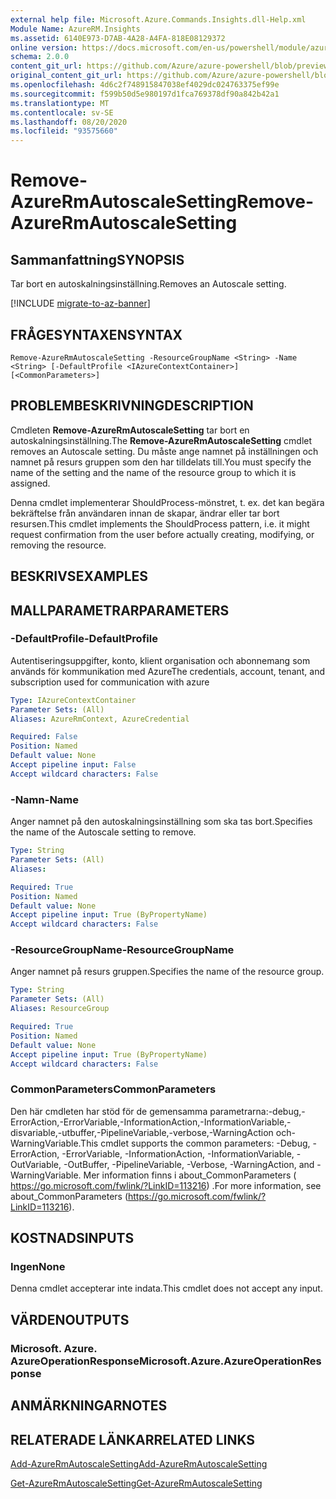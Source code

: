 ```yaml
---
external help file: Microsoft.Azure.Commands.Insights.dll-Help.xml
Module Name: AzureRM.Insights
ms.assetid: 6140E973-D7AB-4A28-A4FA-818E08129372
online version: https://docs.microsoft.com/en-us/powershell/module/azurerm.insights/remove-azurermautoscalesetting
schema: 2.0.0
content_git_url: https://github.com/Azure/azure-powershell/blob/preview/src/ResourceManager/Insights/Commands.Insights/help/Remove-AzureRmAutoscaleSetting.md
original_content_git_url: https://github.com/Azure/azure-powershell/blob/preview/src/ResourceManager/Insights/Commands.Insights/help/Remove-AzureRmAutoscaleSetting.md
ms.openlocfilehash: 4d6c2f748915847038ef4029dc024763375ef99e
ms.sourcegitcommit: f599b50d5e980197d1fca769378df90a842b42a1
ms.translationtype: MT
ms.contentlocale: sv-SE
ms.lasthandoff: 08/20/2020
ms.locfileid: "93575660"
---
```

# <span data-ttu-id="b89aa-101">Remove-AzureRmAutoscaleSetting</span><span class="sxs-lookup"><span data-stu-id="b89aa-101">Remove-AzureRmAutoscaleSetting</span></span>

## <span data-ttu-id="b89aa-102">Sammanfattning</span><span class="sxs-lookup"><span data-stu-id="b89aa-102">SYNOPSIS</span></span>
<span data-ttu-id="b89aa-103">Tar bort en autoskalningsinställning.</span><span class="sxs-lookup"><span data-stu-id="b89aa-103">Removes an Autoscale setting.</span></span>

[!INCLUDE [migrate-to-az-banner](../../includes/migrate-to-az-banner.md)]

## <span data-ttu-id="b89aa-104">FRÅGESYNTAXEN</span><span class="sxs-lookup"><span data-stu-id="b89aa-104">SYNTAX</span></span>

```
Remove-AzureRmAutoscaleSetting -ResourceGroupName <String> -Name <String> [-DefaultProfile <IAzureContextContainer>] [<CommonParameters>]
```

## <span data-ttu-id="b89aa-105">PROBLEMBESKRIVNING</span><span class="sxs-lookup"><span data-stu-id="b89aa-105">DESCRIPTION</span></span>
<span data-ttu-id="b89aa-106">Cmdleten **Remove-AzureRmAutoscaleSetting** tar bort en autoskalningsinställning.</span><span class="sxs-lookup"><span data-stu-id="b89aa-106">The **Remove-AzureRmAutoscaleSetting** cmdlet removes an Autoscale setting.</span></span>
<span data-ttu-id="b89aa-107">Du måste ange namnet på inställningen och namnet på resurs gruppen som den har tilldelats till.</span><span class="sxs-lookup"><span data-stu-id="b89aa-107">You must specify the name of the setting and the name of the resource group to which it is assigned.</span></span>

<span data-ttu-id="b89aa-108">Denna cmdlet implementerar ShouldProcess-mönstret, t. ex. det kan begära bekräftelse från användaren innan de skapar, ändrar eller tar bort resursen.</span><span class="sxs-lookup"><span data-stu-id="b89aa-108">This cmdlet implements the ShouldProcess pattern, i.e. it might request confirmation from the user before actually creating, modifying, or removing the resource.</span></span>

## <span data-ttu-id="b89aa-109">BESKRIVS</span><span class="sxs-lookup"><span data-stu-id="b89aa-109">EXAMPLES</span></span>

## <span data-ttu-id="b89aa-110">MALLPARAMETRAR</span><span class="sxs-lookup"><span data-stu-id="b89aa-110">PARAMETERS</span></span>

### <span data-ttu-id="b89aa-111">-DefaultProfile</span><span class="sxs-lookup"><span data-stu-id="b89aa-111">-DefaultProfile</span></span>
<span data-ttu-id="b89aa-112">Autentiseringsuppgifter, konto, klient organisation och abonnemang som används för kommunikation med Azure</span><span class="sxs-lookup"><span data-stu-id="b89aa-112">The credentials, account, tenant, and subscription used for communication with azure</span></span>

```yaml
Type: IAzureContextContainer
Parameter Sets: (All)
Aliases: AzureRmContext, AzureCredential

Required: False
Position: Named
Default value: None
Accept pipeline input: False
Accept wildcard characters: False
```

### <span data-ttu-id="b89aa-113">-Namn</span><span class="sxs-lookup"><span data-stu-id="b89aa-113">-Name</span></span>
<span data-ttu-id="b89aa-114">Anger namnet på den autoskalningsinställning som ska tas bort.</span><span class="sxs-lookup"><span data-stu-id="b89aa-114">Specifies the name of the Autoscale setting to remove.</span></span>

```yaml
Type: String
Parameter Sets: (All)
Aliases: 

Required: True
Position: Named
Default value: None
Accept pipeline input: True (ByPropertyName)
Accept wildcard characters: False
```

### <span data-ttu-id="b89aa-115">-ResourceGroupName</span><span class="sxs-lookup"><span data-stu-id="b89aa-115">-ResourceGroupName</span></span>
<span data-ttu-id="b89aa-116">Anger namnet på resurs gruppen.</span><span class="sxs-lookup"><span data-stu-id="b89aa-116">Specifies the name of the resource group.</span></span>

```yaml
Type: String
Parameter Sets: (All)
Aliases: ResourceGroup

Required: True
Position: Named
Default value: None
Accept pipeline input: True (ByPropertyName)
Accept wildcard characters: False
```

### <span data-ttu-id="b89aa-117">CommonParameters</span><span class="sxs-lookup"><span data-stu-id="b89aa-117">CommonParameters</span></span>
<span data-ttu-id="b89aa-118">Den här cmdleten har stöd för de gemensamma parametrarna:-debug,-ErrorAction,-ErrorVariable,-InformationAction,-InformationVariable,-disvariable,-utbuffer,-PipelineVariable,-verbose,-WarningAction och-WarningVariable.</span><span class="sxs-lookup"><span data-stu-id="b89aa-118">This cmdlet supports the common parameters: -Debug, -ErrorAction, -ErrorVariable, -InformationAction, -InformationVariable, -OutVariable, -OutBuffer, -PipelineVariable, -Verbose, -WarningAction, and -WarningVariable.</span></span> <span data-ttu-id="b89aa-119">Mer information finns i about_CommonParameters ( https://go.microsoft.com/fwlink/?LinkID=113216) .</span><span class="sxs-lookup"><span data-stu-id="b89aa-119">For more information, see about_CommonParameters (https://go.microsoft.com/fwlink/?LinkID=113216).</span></span>

## <span data-ttu-id="b89aa-120">KOSTNADS</span><span class="sxs-lookup"><span data-stu-id="b89aa-120">INPUTS</span></span>

### <span data-ttu-id="b89aa-121">Ingen</span><span class="sxs-lookup"><span data-stu-id="b89aa-121">None</span></span>
<span data-ttu-id="b89aa-122">Denna cmdlet accepterar inte indata.</span><span class="sxs-lookup"><span data-stu-id="b89aa-122">This cmdlet does not accept any input.</span></span>

## <span data-ttu-id="b89aa-123">VÄRDEN</span><span class="sxs-lookup"><span data-stu-id="b89aa-123">OUTPUTS</span></span>

### <span data-ttu-id="b89aa-124">Microsoft. Azure. AzureOperationResponse</span><span class="sxs-lookup"><span data-stu-id="b89aa-124">Microsoft.Azure.AzureOperationResponse</span></span>

## <span data-ttu-id="b89aa-125">ANMÄRKNINGAR</span><span class="sxs-lookup"><span data-stu-id="b89aa-125">NOTES</span></span>

## <span data-ttu-id="b89aa-126">RELATERADE LÄNKAR</span><span class="sxs-lookup"><span data-stu-id="b89aa-126">RELATED LINKS</span></span>

[<span data-ttu-id="b89aa-127">Add-AzureRmAutoscaleSetting</span><span class="sxs-lookup"><span data-stu-id="b89aa-127">Add-AzureRmAutoscaleSetting</span></span>](./Add-AzureRmAutoscaleSetting.md)

[<span data-ttu-id="b89aa-128">Get-AzureRmAutoscaleSetting</span><span class="sxs-lookup"><span data-stu-id="b89aa-128">Get-AzureRmAutoscaleSetting</span></span>](./Get-AzureRmAutoscaleSetting.md)


